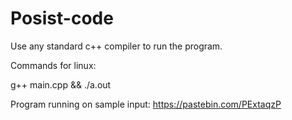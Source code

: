 # Posist-code

Use any standard c++ compiler to run the program.

Commands for linux:

g++ main.cpp && ./a.out

Program running on sample input: https://pastebin.com/PExtaqzP
